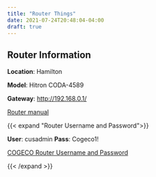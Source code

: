 ```yaml
---
title: "Router Things"
date: 2021-07-24T20:48:04-04:00
draft: true
---
```


## Router Information

**Location**: Hamilton

**Model**: Hitron CODA-4589

**Gateway**: http://192.168.0.1/

[Router manual](https://www.cleancss.com/user-manuals/2AHKM/-CODA4589)

{{< expand "Router Username and Password">}}

**User**: cusadmin
**Pass**: Cogeco1!

[COGECO Router Username and Password](https://support.cogeco.ca/hc/en-ca/articles/360058055194-How-do-I-change-my-Wi-Fi-Network-Name-and-Password-#hitron-coda-4589)

{{< /expand >}}

